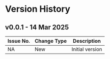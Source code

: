 # Version History

## v0.0.1 - 14 Mar 2025
| Issue No. | Change Type | Description |
|--------|--------|-------|
| NA       |  New      | Initial version |



